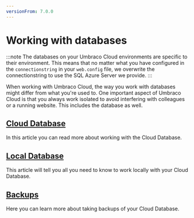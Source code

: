 ```yaml
---
versionFrom: 7.0.0
---
```


# Working with databases

:::note
The databases on your Umbraco Cloud environments are specific to their environment. This means that no matter what you have configured in the `connectionstring` in your `web.config` file, we overwrite the connectionstring to use the SQL Azure Server we provide.
:::

When working with Umbraco Cloud, the way you work with databases might differ from what you're used to. One important aspect of Umbraco Cloud is that you always work isolated to avoid interfering with colleagues or a running website. This includes the database as well.


## [Cloud Database](Cloud-Database)
In this article you can read more about working with the Cloud Database.

## [Local Database](Local-Database)
This article will tell you all you need to know to work locally with your Cloud Database.

## [Backups](Backups)
Here you can learn more about taking backups of your Cloud Database.